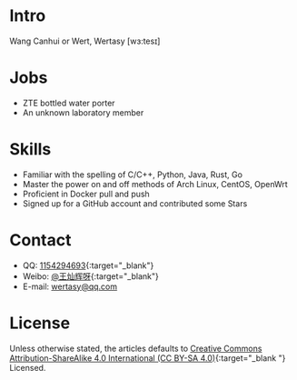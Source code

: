 # Intro
Wang Canhui or Wert, Wertasy [wɜ:tesɪ]

# Jobs
- ZTE bottled water porter
- An unknown laboratory member

# Skills
- Familiar with the spelling of C/C++, Python, Java, Rust, Go
- Master the power on and off methods of Arch Linux, CentOS, OpenWrt
- Proficient in Docker pull and push
- Signed up for a GitHub account and contributed some Stars

# Contact
- QQ: [1154294693](http://wpa.qq.com/msgrd?v=3&uin=1154294693&site=qq&menu=yes){:target="_blank"}
- Weibo: [@王灿辉呀](http://weibo.com/6240900530){:target="_blank"}
- E-mail: <wertasy@qq.com>

# License
Unless otherwise stated, the articles defaults to [Creative Commons Attribution-ShareAlike 4.0 International (CC BY-SA 4.0)](https://creativecommons.org/licenses/by-sa/4.0/deed.zh){:target="_blank "} Licensed.